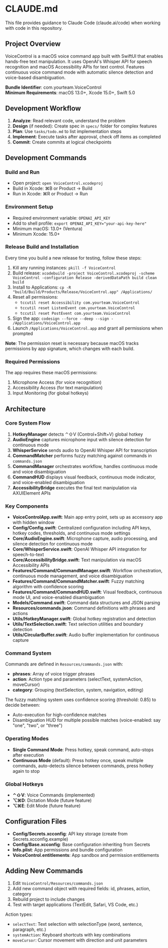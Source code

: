 # CLAUDE.md

This file provides guidance to Claude Code (claude.ai/code) when working with code in this repository.

## Project Overview

VoiceControl is a macOS voice command app built with SwiftUI that enables hands-free text manipulation. It uses OpenAI's Whisper API for speech recognition and macOS Accessibility APIs for text control. Features continuous voice command mode with automatic silence detection and voice-based disambiguation.

**Bundle Identifier**: com.yourteam.VoiceControl  
**Minimum Requirements**: macOS 13.0+, Xcode 15.0+, Swift 5.0

## Development Workflow

1. **Analyze**: Read relevant code, understand the problem
2. **Design** (if needed): Create spec in `specs/` folder for complex features
3. **Plan**: Use `tasks/todo.md` to list implementation steps
4. **Implement**: Execute tasks after approval, check off items as completed
5. **Commit**: Create commits at logical checkpoints 

## Development Commands

### Build and Run
- Open project: `open VoiceControl.xcodeproj`
- Build in Xcode: ⌘B or Product → Build
- Run in Xcode: ⌘R or Product → Run

### Environment Setup
- Required environment variable: `OPENAI_API_KEY`
- Add to shell profile: `export OPENAI_API_KEY="your-api-key-here"`
- Minimum macOS: 13.0+ (Ventura)
- Minimum Xcode: 15.0+

### Release Build and Installation
Every time you build a new release for testing, follow these steps:

1. Kill any running instances: `pkill -f VoiceControl`
2. Build release: `xcodebuild -project VoiceControl.xcodeproj -scheme VoiceControl -configuration Release -derivedDataPath build clean build`
3. Install to Applications: `cp -R "build/Build/Products/Release/VoiceControl.app" /Applications/`
4. Reset all permissions:
   - `tccutil reset Accessibility com.yourteam.VoiceControl`
   - `tccutil reset ListenEvent com.yourteam.VoiceControl`
   - `tccutil reset PostEvent com.yourteam.VoiceControl`
5. Sign the app: `codesign --force --deep --sign - /Applications/VoiceControl.app`
6. Launch `/Applications/VoiceControl.app` and grant all permissions when prompted

**Note**: The permission reset is necessary because macOS tracks permissions by app signature, which changes with each build.

### Required Permissions
The app requires these macOS permissions:
1. Microphone Access (for voice recognition)
2. Accessibility Access (for text manipulation)
3. Input Monitoring (for global hotkeys)

## Architecture

### Core System Flow
1. **HotkeyManager** detects ⌃⇧V (Control+Shift+V) global hotkey
2. **AudioEngine** captures microphone input with silence detection for continuous mode
3. **WhisperService** sends audio to OpenAI Whisper API for transcription
4. **CommandMatcher** performs fuzzy matching against commands in `commands.json`
5. **CommandManager** orchestrates workflow, handles continuous mode and voice disambiguation
6. **CommandHUD** displays visual feedback, continuous mode indicator, and voice-enabled disambiguation
7. **AccessibilityBridge** executes the final text manipulation via AXUIElement APIs

### Key Components

- **VoiceControlApp.swift**: Main app entry point, sets up as accessory app with hidden window
- **Config/Config.swift**: Centralized configuration including API keys, hotkey codes, thresholds, and continuous mode settings
- **Core/AudioEngine.swift**: Microphone capture, audio processing, and silence detection for continuous mode
- **Core/WhisperService.swift**: OpenAI Whisper API integration for speech-to-text
- **Core/AccessibilityBridge.swift**: Text manipulation via macOS Accessibility APIs
- **Features/Command/CommandManager.swift**: Workflow orchestration, continuous mode management, and voice disambiguation
- **Features/Command/CommandMatcher.swift**: Fuzzy matching algorithm with confidence scoring
- **Features/Command/CommandHUD.swift**: Visual feedback, continuous mode UI, and voice-enabled disambiguation
- **Models/Command.swift**: Command data structures and JSON parsing
- **Resources/commands.json**: Command definitions with phrases and actions
- **Utils/HotkeyManager.swift**: Global hotkey registration and detection
- **Utils/TextSelection.swift**: Text selection utilities and boundary detection
- **Utils/CircularBuffer.swift**: Audio buffer implementation for continuous capture

### Command System

Commands are defined in `Resources/commands.json` with:
- **phrases**: Array of voice trigger phrases
- **action**: Action type and parameters (selectText, systemAction, moveCursor)
- **category**: Grouping (textSelection, system, navigation, editing)

The fuzzy matching system uses confidence scoring (threshold: 0.85) to decide between:
- Auto-execution for high-confidence matches
- Disambiguation HUD for multiple possible matches (voice-enabled: say "one", "two", or "three")

### Operating Modes
- **Single Command Mode**: Press hotkey, speak command, auto-stops after execution
- **Continuous Mode** (default): Press hotkey once, speak multiple commands, auto-detects silence between commands, press hotkey again to stop

### Global Hotkeys
- **⌃⇧V**: Voice Commands (implemented)
- **⌥⌘D**: Dictation Mode (future feature)
- **⌥⌘E**: Edit Mode (future feature)

## Configuration Files

- **Config/Secrets.xcconfig**: API key storage (create from Secrets.xcconfig.example)
- **Config/Base.xcconfig**: Base configuration inheriting from Secrets
- **Info.plist**: App permissions and bundle configuration
- **VoiceControl.entitlements**: App sandbox and permission entitlements

## Adding New Commands

1. Edit `VoiceControl/Resources/commands.json`
2. Add new command object with required fields: id, phrases, action, category
3. Rebuild project to include changes
4. Test with target applications (TextEdit, Safari, VS Code, etc.)

Action types:
- `selectText`: Text selection with selectionType (word, sentence, paragraph, etc.)
- `systemAction`: Keyboard shortcuts with key combinations
- `moveCursor`: Cursor movement with direction and unit parameters
